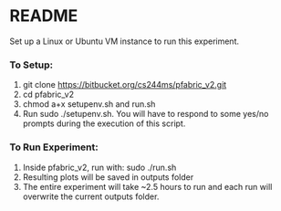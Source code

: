 # README #

Set up a Linux or Ubuntu VM instance to run this experiment.

### To Setup: ###

1. git clone https://bitbucket.org/cs244ms/pfabric_v2.git
2. cd pfabric_v2
3. chmod a+x setupenv.sh and run.sh
4. Run sudo ./setupenv.sh.  You will have to respond to some yes/no prompts during the execution of this script. 

### To Run Experiment: ###

1. Inside pfabric_v2, run with: sudo ./run.sh
2. Resulting plots will be saved in outputs folder
3. The entire experiment will take ~2.5 hours to run and each run will overwrite the current outputs folder.